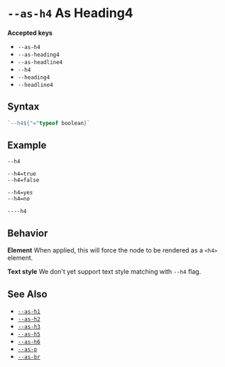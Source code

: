 # `--as-h4` As Heading4

**Accepted keys**

- `--as-h4`
- `--as-heading4`
- `--as-headline4`
- `--h4`
- `--heading4`
- `--headline4`

## Syntax

```ts
`--h4${"="typeof boolean}`
```

## Example

```
--h4

--h4=true
--h4=false

--h4=yes
--h4=no

----h4
```

## Behavior

**Element**
When applied, this will force the node to be rendered as a `<h4>` element.

**Text style**
We don't yet support text style matching with `--h4` flag.

## See Also

- [`--as-h1`](../--as-h1)
- [`--as-h2`](../--as-h2)
- [`--as-h3`](../--as-h3)
- [`--as-h5`](../--as-h5)
- [`--as-h6`](../--as-h6)
- [`--as-p`](../--as-p)
- [`--as-br`](../--as-br)

